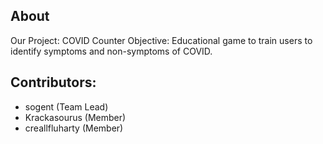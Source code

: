 ## About
Our Project: COVID Counter
Objective: Educational game to train users to identify symptoms and non-symptoms of COVID.

## Contributors:
- sogent (Team Lead)
- Krackasourus (Member)
- creallfluharty (Member)
